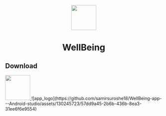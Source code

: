 <div align="center">
  <img src="https://github.com/samirsuroshe18/WellBeing-app---Android-studio/assets/130245723/57dd9a45-2b6b-436b-8ea3-31ee6f6e9554" height="80">
  <h1>WellBeing</h1>
</div>

## Download
<a href="https://github.com/samirsuroshe18/WellBeing-app---Android-studio/releases/latest/">
<img src="https://github.com/samirsuroshe18/WellBeing-app---Android-studio/assets/130245723/f2d2622b-2fd1-4576-af9e-68ec0e56c79e" height="80">
</a>
![app_logo](https://github.com/samirsuroshe18/WellBeing-app---Android-studio/assets/130245723/57dd9a45-2b6b-436b-8ea3-31ee6f6e9554)
